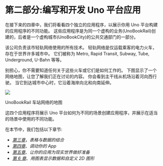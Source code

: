 # 第二部分:编写和开发 Uno 平台应用

在接下来的四章中，我们将看看四个独立的应用程序，以展示你用 Uno 平台构建的应用程序的不同功能。 这些应用程序是为同一个虚构的业务(UnoBookRail)创建的，后者是一个虚构城市(UnoBookCity)的公共交通部门的一部分。

该公司负责该市轻轨网络使用的所有技术。 轻轨网络是仅运载乘客的电力火车，存在于世界许多城市中。 它们被称为 Metro, Rapid Transit, Subway, Tube, Underground, U-Bahn 等等。

别担心，你不需要知道任何关于这些火车或它们是如何工作的。 下图显示了一个网络地图，让您了解我们正在讨论的内容。 你会看到主干线从机场沿着河向西行驶。 当它到达城市中心时，它沿着海岸向北和向南延伸。

![](image/Section2unobookcity-map.jpg)

UnoBookRail 车站网络的地图

这四个应用程序将展示 Uno 平台如何为不同的场景创建应用程序，并展示在适当的场景中使用的不同功能。

在本节中，我们包括以下章节:

*   [*第三章*](05.html#_idTextAnchor052)，*表格与数据的结合*
*   [*第四章*](06.html#_idTextAnchor064)、*调动你的 App*
*   [*第五章*](07.html#_idTextAnchor083)、*让你的应用为现实世界做好准备*
*   [*第 6 章*](08.html#_idTextAnchor098)、*用图表显示数据和自定义 2D 图形*